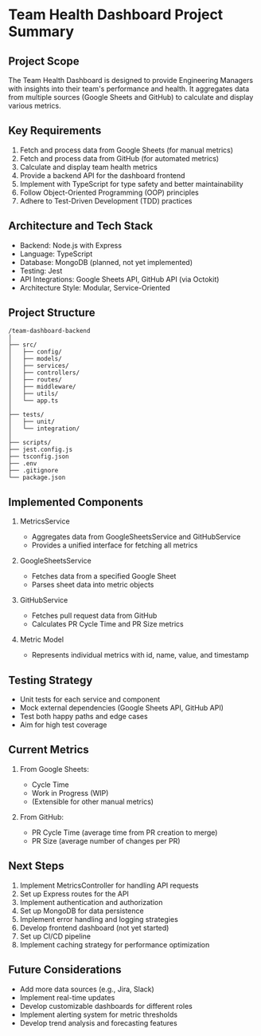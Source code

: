 # Team Health Dashboard Project Summary

## Project Scope
The Team Health Dashboard is designed to provide Engineering Managers with insights into their team's performance and health. It aggregates data from multiple sources (Google Sheets and GitHub) to calculate and display various metrics.

## Key Requirements
1. Fetch and process data from Google Sheets (for manual metrics)
2. Fetch and process data from GitHub (for automated metrics)
3. Calculate and display team health metrics
4. Provide a backend API for the dashboard frontend
5. Implement with TypeScript for type safety and better maintainability
6. Follow Object-Oriented Programming (OOP) principles
7. Adhere to Test-Driven Development (TDD) practices

## Architecture and Tech Stack
- Backend: Node.js with Express
- Language: TypeScript
- Database: MongoDB (planned, not yet implemented)
- Testing: Jest
- API Integrations: Google Sheets API, GitHub API (via Octokit)
- Architecture Style: Modular, Service-Oriented

## Project Structure
```
/team-dashboard-backend
│
├── src/
│   ├── config/
│   ├── models/
│   ├── services/
│   ├── controllers/
│   ├── routes/
│   ├── middleware/
│   ├── utils/
│   └── app.ts
│
├── tests/
│   ├── unit/
│   └── integration/
│
├── scripts/
├── jest.config.js
├── tsconfig.json
├── .env
├── .gitignore
└── package.json
```

## Implemented Components

1. MetricsService
   - Aggregates data from GoogleSheetsService and GitHubService
   - Provides a unified interface for fetching all metrics

2. GoogleSheetsService
   - Fetches data from a specified Google Sheet
   - Parses sheet data into metric objects

3. GitHubService
   - Fetches pull request data from GitHub
   - Calculates PR Cycle Time and PR Size metrics

4. Metric Model
   - Represents individual metrics with id, name, value, and timestamp

## Testing Strategy
- Unit tests for each service and component
- Mock external dependencies (Google Sheets API, GitHub API)
- Test both happy paths and edge cases
- Aim for high test coverage

## Current Metrics
1. From Google Sheets:
   - Cycle Time
   - Work in Progress (WIP)
   - (Extensible for other manual metrics)

2. From GitHub:
   - PR Cycle Time (average time from PR creation to merge)
   - PR Size (average number of changes per PR)

## Next Steps
1. Implement MetricsController for handling API requests
2. Set up Express routes for the API
3. Implement authentication and authorization
4. Set up MongoDB for data persistence
5. Implement error handling and logging strategies
6. Develop frontend dashboard (not yet started)
7. Set up CI/CD pipeline
8. Implement caching strategy for performance optimization

## Future Considerations
- Add more data sources (e.g., Jira, Slack)
- Implement real-time updates
- Develop customizable dashboards for different roles
- Implement alerting system for metric thresholds
- Develop trend analysis and forecasting features


